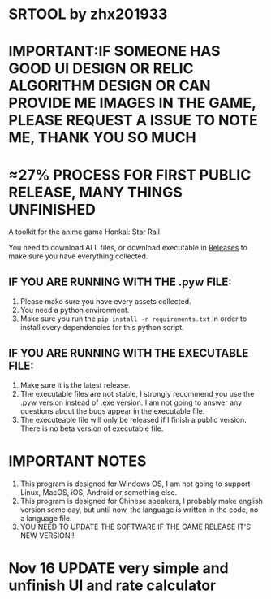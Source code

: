 # SRTOOL by zhx201933

# IMPORTANT:IF SOMEONE HAS GOOD UI DESIGN OR RELIC ALGORITHM DESIGN OR CAN PROVIDE ME IMAGES IN THE GAME, PLEASE REQUEST A ISSUE TO NOTE ME, THANK YOU SO MUCH

# ≈27% PROCESS FOR FIRST PUBLIC RELEASE, MANY THINGS UNFINISHED
A toolkit for the anime game Honkai: Star Rail

You need to download ALL files, or download executable in [Releases](https://github.com/Bugstudios/srtool/releases) to make sure you have everything collected.

## IF YOU ARE RUNNING WITH THE .pyw FILE:
  1. Please make sure you have every assets collected.
  2. You need a python environment.
  3. Make sure you run the
     `pip install -r requirements.txt`
     In order to install every dependencies for this python script.
     
## IF YOU ARE RUNNING WITH THE EXECUTABLE FILE:
  1. Make sure it is the latest release.
  2. The executable files are not stable, I strongly recommend you use the .pyw version instead of .exe version. I am not going to answer any questions about the bugs appear in the executable file.
  3. The executeable file will only be released if I finish a public version. There is no beta version of executable file.

# IMPORTANT NOTES
  1. This program is designed for Windows OS, I am not going to support Linux, MacOS, iOS, Android or something else.
  2. This program is designed for Chinese speakers, I probably make english version some day, but until now, the language is written in the code, no a language file.
  3. YOU NEED TO UPDATE THE SOFTWARE IF THE GAME RELEASE IT'S NEW VERSION!!

# Nov 16 UPDATE very simple and unfinish UI and rate calculator
